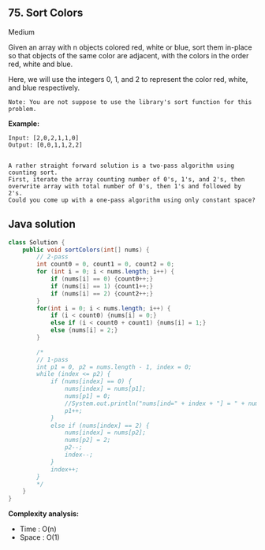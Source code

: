 ## 75. Sort Colors
Medium

Given an array with n objects colored red, white or blue, sort them in-place so that objects of the same color are adjacent, with the colors in the order red, white and blue.

Here, we will use the integers 0, 1, and 2 to represent the color red, white, and blue respectively.

```
Note: You are not suppose to use the library's sort function for this problem.
```

**Example:**
```
Input: [2,0,2,1,1,0]
Output: [0,0,1,1,2,2]
```

```Follow up:

A rather straight forward solution is a two-pass algorithm using counting sort.
First, iterate the array counting number of 0's, 1's, and 2's, then overwrite array with total number of 0's, then 1's and followed by 2's.
Could you come up with a one-pass algorithm using only constant space?
```

## Java solution
```Java
class Solution {
    public void sortColors(int[] nums) {
        // 2-pass
        int count0 = 0, count1 = 0, count2 = 0;
        for (int i = 0; i < nums.length; i++) {
            if (nums[i] == 0) {count0++;}
            if (nums[i] == 1) {count1++;}
            if (nums[i] == 2) {count2++;}
        }
        for(int i = 0; i < nums.length; i++) {
            if (i < count0) {nums[i] = 0;}
            else if (i < count0 + count1) {nums[i] = 1;}
            else {nums[i] = 2;}
        }
        
        /*
        // 1-pass
        int p1 = 0, p2 = nums.length - 1, index = 0;
        while (index <= p2) {
            if (nums[index] == 0) {
                nums[index] = nums[p1];
                nums[p1] = 0;
                //System.out.println("nums[ind=" + index + "] = " + nums[index])
                p1++;
            }
            else if (nums[index] == 2) {
                nums[index] = nums[p2];
                nums[p2] = 2;
                p2--;
                index--;
            }
            index++;
        }
        */
    }
}
```

**Complexity analysis:**
* Time : O(n) 
* Space : O(1)